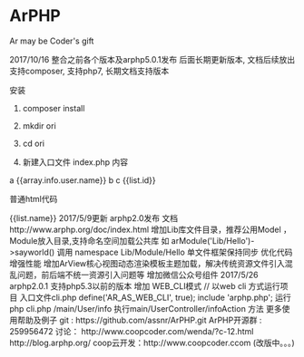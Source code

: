 ArPHP
=====
Ar may be Coder's gift

2017/10/16  整合之前各个版本及arphp5.0.1发布 后面长期更新版本, 文档后续放出
支持composer, 支持php7, 长期文档支持版本

安装

1. composer install

2. mkdir ori

3. cd ori

4. 新建入口文件 index.php
内容

<?php
$loader = require '../vendor/autoload.php';
ar\core\Ar::init($loader);

5. 浏览器访问入口文件


2017/08/30  arphp4.0.1  文档地址：coop云开发（基于arphp4开发）http://www.coopcoder.com/ziyuan-982.shtml 网站改版中，请期待
加入控制器service ，命名空间 ，ason配置，目录灵活配置，支持php7，需要php5.3以上，ATML全新模板引擎，更优化的代码结构，
WEB目录隔离，更加安全，全新的框架，文档制作中。。。
类加载模式：系统

注意：start方式        {folder}/ArPHP/init.php
                     {folder}/web/index.php      <?php  include '../ArPHP/init.php';




2017/06/20 更新 3.0版本  文档http://www.arphp.org/doc/index.html
加入ATML模板引擎，
加入WEB CLI模式

不兼容arphp3之前的版本，PHP 版本需要5.3及以上

ATML风格一缆

    ATML纯HTML风格PHP模板引擎，支持模板重用,继承,导出,导入
    <if exp="$a == 123">
        a  {{array.info.user.name}}
    <elseif exp="$b == 111"/>
        b
    <else/>
        <if exp="$c == 123">
        c
        </if>
    </if>

    <for exp="$key in $lists" as="list">
       {{list.id}}
       <p>普通html代码</p>
       {{list.name}}
    </for>



2017/5/9更新 arphp2.0发布 文档http://www.arphp.org/doc/index.html

增加Lib库文件目录，推荐公用Model ，Module放入目录,支持命名空间加载公共库
如 arModule('Lib/Hello')->sayworld()  调用 namespace Lib/Module/Hello
单文件框架保持同步
优化代码增强性能
增加ArView核心视图动态渲染模板主题加载，解决传统资源文件引入混乱问题，前后端不统一资源引入问题等
增加微信公众号组件

2017/5/26    arphp2.0.1 支持php5.3以前的版本

增加 WEB_CLI模式
// 以web cli 方式运行项目 入口文件cli.php
define('AR_AS_WEB_CLI', true);
include 'arphp.php';


运行   php cli.php /main/User/info     执行main/UserController/infoAction 方法



更多使用帮助及例子

git : https://github.com/assnr/ArPHP.git
ArPHP开源群 : 259956472
讨论： http://www.coopcoder.com/wenda/?c-12.html http://blog.arphp.org/
coop云开发：http://www.coopcoder.ccom (改版中。。。)

